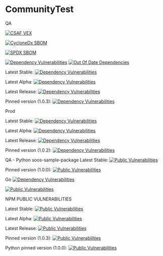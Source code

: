 # CommunityTest
QA


[![CSAF VEX](https://img.shields.io/endpoint?url=https%3A%2F%2Fqa-api-hooks.soos.io%2Fapi%2Fshieldsio-badges%3FbadgeType%3DVexSbom%26pid%3D7dqwrcwff%26)](https://qa-app.soos.io/research/repositories/github/soos-io/sample-project-npm?attributionFormat=csafvex)

[![CycloneDx SBOM](https://img.shields.io/endpoint?url=https%3A%2F%2Fqa-api-hooks.soos.io%2Fapi%2Fshieldsio-badges%3FbadgeType%3DCycloneDxSbom%26pid%3D7dqwrcwff%26)](https://qa-app.soos.io/research/repositories/github/soos-io/sample-project-npm?attributionFormat=cyclonedx)

[![SPDX SBOM](https://img.shields.io/endpoint?url=https%3A%2F%2Fqa-api-hooks.soos.io%2Fapi%2Fshieldsio-badges%3FbadgeType%3DSpdxSbom%26pid%3D7dqwrcwff%26)](https://qa-app.soos.io/research/repositories/github/soos-io/sample-project-npm?attributionFormat=spdx)

[![Dependency Vulnerabilities](https://img.shields.io/endpoint?url=https%3A%2F%2Fqa-api-hooks.soos.io%2Fapi%2Fshieldsio-badges%3FbadgeType%3DDependencyVulnerabilities%26pid%3D7dqwrcwff%26branchName%3Dmain)](https://qa-app.soos.io)
[![Out Of Date Dependencies](https://img.shields.io/endpoint?url=https%3A%2F%2Fqa-api-hooks.soos.io%2Fapi%2Fshieldsio-badges%3FbadgeType%3DOutOfDateDependencies%26pid%3D7dqwrcwff%26branchName%3Dmain)](https://qa-app.soos.io)

Latest Stable: [![Dependency Vulnerabilities](https://img.shields.io/endpoint?url=https%3A%2F%2Fqa-api-hooks.soos.io%2Fapi%2Fshieldsio-badges%3FbadgeType%3DDependencyVulnerabilities%26pid%3D7dqwrcwff%26branchName%3Dmain%26packageVersion%3Dlatest-stable)](https://qa-app.soos.io/research/packages/npm/@soos-io/sample-project)

Latest Alpha: [![Dependency Vulnerabilities](https://img.shields.io/endpoint?url=https%3A%2F%2Fqa-api-hooks.soos.io%2Fapi%2Fshieldsio-badges%3FbadgeType%3DDependencyVulnerabilities%26pid%3D7dqwrcwff%26branchName%3Dmain%26packageVersion%3Dlatest-alpha)](https://qa-app.soos.io/research/packages/npm/@soos-io/sample-project)

Latest Release: [![Dependency Vulnerabilities](https://img.shields.io/endpoint?url=https%3A%2F%2Fqa-api-hooks.soos.io%2Fapi%2Fshieldsio-badges%3FbadgeType%3DDependencyVulnerabilities%26pid%3D7dqwrcwff%26branchName%3Dmain%26packageVersion%3Dlatest)](https://qa-app.soos.io/research/packages/npm/@soos-io/sample-project)

Pinned version (1.0.3): [![Dependency Vulnerabilities](https://img.shields.io/endpoint?url=https%3A%2F%2Fqa-api-hooks.soos.io%2Fapi%2Fshieldsio-badges%3FbadgeType%3DDependencyVulnerabilities%26pid%3D7dqwrcwff%26branchName%3Dmain%26packageVersion%3D1.0.3)](https://qa-app.soos.io/research/packages/npm/@soos-io/sample-project/version/1.0.3)

Prod

Latest Stable: [![Dependency Vulnerabilities](https://img.shields.io/endpoint?url=https%3A%2F%2Fapi-hooks.soos.io%2Fapi%2Fshieldsio-badges%3FbadgeType%3DDependencyVulnerabilities%26pid%3Dmbq6nstrc%26branchName%3Dmain%26packageVersion%3Dlatest-stable)](https://app.soos.io/research/packages/npm/@soos-io/sample-project)

Latest Alpha: [![Dependency Vulnerabilities](https://img.shields.io/endpoint?url=https%3A%2F%2Fapi-hooks.soos.io%2Fapi%2Fshieldsio-badges%3FbadgeType%3DDependencyVulnerabilities%26pid%3Dmbq6nstrc%26branchName%3Dmain%26packageVersion%3Dlatest-alpha)](https://app.soos.io/research/packages/npm/@soos-io/sample-project)

Latest Release: [![Dependency Vulnerabilities](https://img.shields.io/endpoint?url=https%3A%2F%2Fapi-hooks.soos.io%2Fapi%2Fshieldsio-badges%3FbadgeType%3DDependencyVulnerabilities%26pid%3Dmbq6nstrc%26branchName%3Dmain%26packageVersion%3Dlatest)](https://app.soos.io/research/packages/npm/@soos-io/sample-project)

Pinned version (1.0.2): [![Dependency Vulnerabilities](https://img.shields.io/endpoint?url=https%3A%2F%2Fapi-hooks.soos.io%2Fapi%2Fshieldsio-badges%3FbadgeType%3DDependencyVulnerabilities%26pid%3Dmbq6nstrc%26branchName%3Dmain%26packageVersion%3D1.0.2)](https://app.soos.io/research/packages/npm/@soos-io/sample-project/version/1.0.2)

QA - Python soos-sample-package
Latest Stable: [![Public Vulnerabilities](https://img.shields.io/endpoint?url=https%3A%2F%2Fqa-api-hooks.soos.io%2Fapi%2Fshieldsio-badges%3FbadgeType%3DVulnerabilities%26pid%3Du2ghsgjpt%26branchName%3Dmain%26packageVersion%3Dlatest-stable)](https://qa-app.soos.io/research/packages/python/-/soos-sample-project)

Pinned version (1.0.0):  [![Public Vulnerabilities](https://img.shields.io/endpoint?url=https%3A%2F%2Fqa-api-hooks.soos.io%2Fapi%2Fshieldsio-badges%3FbadgeType%3DVulnerabilities%26pid%3Du2ghsgjpt%26branchName%3Dmain%26packageVersion%3D1.0.0)](https://qa-app.soos.io/research/packages/python/-/soos-sample-project/version/1.0.0)


Go
[![Dependency Vulnerabilities](https://img.shields.io/endpoint?url=https%3A%2F%2Fqa-api-hooks.soos.io%2Fapi%2Fshieldsio-badges%3FbadgeType%3DDependencyVulnerabilities%26pid%3Dgxu47049p%26branchName%3Dmain%26packageVersion%3Dlatest-stable)](https://qa-app.soos.io/research/packages/go/github.com/soos-io%2Fsample-project-go)

[![Public Vulnerabilities](https://img.shields.io/endpoint?url=https%3A%2F%2Fqa-api-hooks.soos.io%2Fapi%2Fshieldsio-badges%3FbadgeType%3DVulnerabilities%26pid%3Dgxu47049p%26branchName%3Dmain%26packageVersion%3Dlatest-stable)](https://qa-app.soos.io/research/packages/go/github.com/soos-io%2Fsample-project-go)


NPM PUBLIC VULNERABILITIES

Latest Stable: [![Public Vulnerabilities](https://img.shields.io/endpoint?url=https%3A%2F%2Fqa-api-hooks.soos.io%2Fapi%2Fshieldsio-badges%3FbadgeType%3DVulnerabilities%26pid%3D7dqwrcwff%26branchName%3Dmain%26packageVersion%3Dlatest-stable)](https://qa-app.soos.io/research/packages/npm/@soos-io/sample-project)

Latest Alpha: [![Public Vulnerabilities](https://img.shields.io/endpoint?url=https%3A%2F%2Fqa-api-hooks.soos.io%2Fapi%2Fshieldsio-badges%3FbadgeType%3DVulnerabilities%26pid%3D7dqwrcwff%26branchName%3Dmain%26packageVersion%3Dlatest-alpha)](https://qa-app.soos.io/research/packages/npm/@soos-io/sample-project)

Latest Release: [![Public Vulnerabilities](https://img.shields.io/endpoint?url=https%3A%2F%2Fqa-api-hooks.soos.io%2Fapi%2Fshieldsio-badges%3FbadgeType%3DVulnerabilities%26pid%3D7dqwrcwff%26branchName%3Dmain%26packageVersion%3Dlatest)](https://qa-app.soos.io/research/packages/npm/@soos-io/sample-project)

Pinned version (1.0.3): [![Public Vulnerabilities](https://img.shields.io/endpoint?url=https%3A%2F%2Fqa-api-hooks.soos.io%2Fapi%2Fshieldsio-badges%3FbadgeType%3DVulnerabilities%26pid%3D7dqwrcwff%26branchName%3Dmain%26packageVersion%3D1.0.3)](https://qa-app.soos.io/research/packages/npm/@soos-io/sample-project/version/1.0.3)


Python
pinned version (1.0.0): [![Public Vulnerabilities](https://img.shields.io/endpoint?url=https%3A%2F%2Fqa-api-hooks.soos.io%2Fapi%2Fshieldsio-badges%3FbadgeType%3DVulnerabilities%26pid%3Du2ghsgjpt%26branchName%3Dmain%26packageVersion%3D1.0.0)](https://qa-app.soos.io/research/packages/python/-/soos-sample-project/version/1.0.0)

